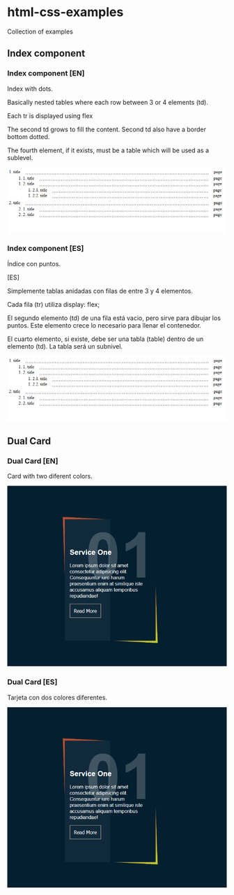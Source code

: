 # html-css-examples
Collection of examples

## Index component

### Index component [EN]

Index with dots.

Basically nested tables where each row between 3 or 4 elements (td).

Each tr is displayed using flex

The second td grows to fill the content. Second td also have a border bottom dotted.

The fourth element, if it exists, must be a table which will be used as a sublevel.


![Index with dots](/documentation/images/index-component.png "Index component")

### Index component [ES]

Índice con puntos.

[ES]

Simplemente tablas anidadas con filas de entre 3 y 4 elementos. 

Cada fila (tr) utiliza display: flex;

El segundo elemento (td) de una fila está vacio, pero sirve para dibujar los puntos. Este elemento crece lo necesario para llenar el contenedor.

El cuarto elemento, si existe, debe ser una tabla (table) dentro de un elemento (td). La tabla será un subnivel. 

![Index with dots](/documentation/images/index-component.png "Index component")


## Dual Card  

### Dual Card [EN]

Card with two diferent colors.

![Card two colors](/documentation/images/dual-card/dual-card.png "Card two colors")

### Dual Card [ES]

Tarjeta con dos colores diferentes.

![Tarjeta con dos colores](/documentation/images/dual-card/dual-card.png "Tarjeta con dos colores")